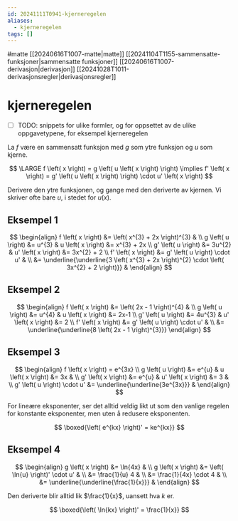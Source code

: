 ```yaml
---
id: 20241111T0941-kjerneregelen
aliases:
  - kjerneregelen
tags: []
---
```


#matte [[20240616T1007-matte|matte]] [[20241104T1155-sammensatte-funksjoner|sammensatte funksjoner]] [[20240616T1007-derivasjon|derivasjon]] [[20241028T1011-derivasjonsregler|derivasjonsregler]]

# kjerneregelen

- [ ] TODO: snippets for ulike formler, og for oppsettet av de ulike oppgavetypene, for eksempel kjerneregelen

La $f$ være en sammensatt funksjon med $g$ som ytre funksjon og $u$ som kjerne.

$$
\LARGE f \left( x \right) = g \left( u \left( x \right) \right) \implies f' \left( x \right) = g' \left( u \left( x \right) \right) \cdot u' \left( x \right)
$$

Derivere den ytre funksjonen, og gange med den deriverte av kjernen. Vi skriver ofte bare $u$, i stedet for $u \left( x \right)$.

## Eksempel 1

$$
\begin{align}
    f \left( x \right) &= \left( x^{3} + 2x \right)^{3} & \\
    g \left( u \right) &= u^{3} & u \left( x \right) &= x^{3} + 2x \\
    g' \left( u \right) &= 3u^{2} & u' \left( x \right) &= 3x^{2} + 2 \\
    f' \left( x \right) &= g' \left( u \right) \cdot u' & \\
    &= \underline{\underline{3 \left( x^{3} + 2x \right)^{2} \cdot \left( 3x^{2} + 2 \right)}} &
\end{align}
$$

## Eksempel 2

$$
\begin{align}
    f \left( x \right) &= \left( 2x - 1 \right)^{4} & \\
    g \left( u \right) &= u^{4} & u \left( x \right) &= 2x-1 \\
    g' \left( u \right) &= 4u^{3} & u' \left( x \right) &= 2 \\
    f' \left( x \right) &= g' \left( u \right) \cdot u' & \\
    &= \underline{\underline{8 \left( 2x - 1 \right)^{3}}}
\end{align}
$$

## Eksempel 3

$$
\begin{align}
    f \left( x \right) = e^{3x} \\
    g \left( u \right) &= e^{u} & u \left( x \right) &= 3x & \\
    g' \left( x \right) &= e^{u} & u' \left( x \right) &= 3 & \\
    g' \left( u \right) \cdot u' &= \underline{\underline{3e^{3x}}} &
\end{align}
$$

For lineære eksponenter, ser det alltid veldig likt ut som den vanlige regelen for konstante eksponenter, men uten å redusere eksponenten.

$$
\boxed{\left( e^{kx} \right)' = ke^{kx}}
$$

## Eksempel 4

$$
\begin{align}
    g \left( x \right) &= \ln{4x} & \\
    g \left( x \right) &= \left( \ln{u} \right)' \cdot u' &  \\
    &= \frac{1}{u} 4 & \\
    &= \frac{1}{4x} \cdot 4 & \\
    &= \underline{\underline{\frac{1}{x}}} &
\end{align}
$$

Den deriverte blir alltid lik $\frac{1}{x}$, uansett hva $k$ er.

$$
\boxed{\left( \ln{kx} \right)' = \frac{1}{x}}
$$
